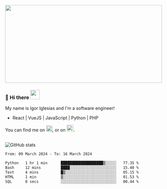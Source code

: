 <img src="https://c.tenor.com/KjVxfRrrncUAAAAd/matrix.gif" width="100%" height="250px">

### 🔭 Hi there <img src="https://raw.githubusercontent.com/MartinHeinz/MartinHeinz/master/wave.gif" width="30px">


My name is Igor Iglesias and I'm a software engineer!
<br>

<ul>
  <li> React | VueJS | JavaScript | Python | PHP </li>
</ul>
You can find me on <a href="https://twitter.com/IgorIglesias5"><img src="https://i.imgur.com/JLLlB5S.png" width="20px"></a>, or on <a href="https://www.linkedin.com/in/igor-iglesias-62478428/"><img src="https://i.imgur.com/PXyIkWx.png" width="22px"></a>.

<br>
<br>

![GitHub stats](https://github-readme-stats.vercel.app/api?username=igoiglesias&show_icons=true&count_private=true&theme=chartreuse-dark&hide_title=true)

<!--START_SECTION:waka-->

```txt
From: 09 March 2024 - To: 16 March 2024

Python   1 hr 1 min      ███████████████████▒░░░░░   77.35 %
Bash     12 mins         ████░░░░░░░░░░░░░░░░░░░░░   15.40 %
Text     4 mins          █▒░░░░░░░░░░░░░░░░░░░░░░░   05.15 %
HTML     1 min           ▒░░░░░░░░░░░░░░░░░░░░░░░░   01.53 %
SQL      0 secs          ░░░░░░░░░░░░░░░░░░░░░░░░░   00.44 %
```

<!--END_SECTION:waka-->

